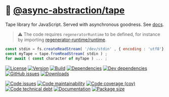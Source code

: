 :vhs:
[@async-abstraction/tape](https://async-abstraction.github.io/tape)
==

Tape library for JavaScript. Served with asynchronous goodness.
See [docs](https://async-abstraction.github.io/tape/index.html).

> :warning: The code requires `regeneratorRuntime` to be defined, for instance by importing
> [regenerator-runtime/runtime](https://www.npmjs.com/package/regenerator-runtime).

```js
const stdin = fs.createReadStream( '/dev/stdin' , { encoding : 'utf8'} ) ;
const myTape = tape.fromReadStream( stdin ) ;
for await ( const character of myTape ) ... ;
```

[![License](https://img.shields.io/github/license/async-abstraction/tape.svg)](https://raw.githubusercontent.com/async-abstraction/tape/main/LICENSE)
[![Version](https://img.shields.io/npm/v/@async-abstraction/tape.svg)](https://www.npmjs.org/package/@async-abstraction/tape)
[![Build](https://img.shields.io/travis/async-abstraction/tape/main.svg)](https://travis-ci.org/async-abstraction/tape/branches)
[![Dependencies](https://img.shields.io/david/async-abstraction/tape.svg)](https://david-dm.org/async-abstraction/tape)
[![Dev dependencies](https://img.shields.io/david/dev/async-abstraction/tape.svg)](https://david-dm.org/async-abstraction/tape?type=dev)
[![GitHub issues](https://img.shields.io/github/issues/async-abstraction/tape.svg)](https://github.com/async-abstraction/tape/issues)
[![Downloads](https://img.shields.io/npm/dm/@async-abstraction/tape.svg)](https://www.npmjs.org/package/@async-abstraction/tape)

[![Code issues](https://img.shields.io/codeclimate/issues/async-abstraction/tape.svg)](https://codeclimate.com/github/async-abstraction/tape/issues)
[![Code maintainability](https://img.shields.io/codeclimate/maintainability/async-abstraction/tape.svg)](https://codeclimate.com/github/async-abstraction/tape/trends/churn)
[![Code coverage (cov)](https://img.shields.io/codecov/c/gh/async-abstraction/tape/main.svg)](https://codecov.io/gh/async-abstraction/tape)
[![Code technical debt](https://img.shields.io/codeclimate/tech-debt/async-abstraction/tape.svg)](https://codeclimate.com/github/async-abstraction/tape/trends/technical_debt)
[![Documentation](https://async-abstraction.github.io/tape/badge.svg)](https://async-abstraction.github.io/tape/source.html)
[![Package size](https://img.shields.io/bundlephobia/minzip/@async-abstraction/tape)](https://bundlephobia.com/result?p=@async-abstraction/tape)
